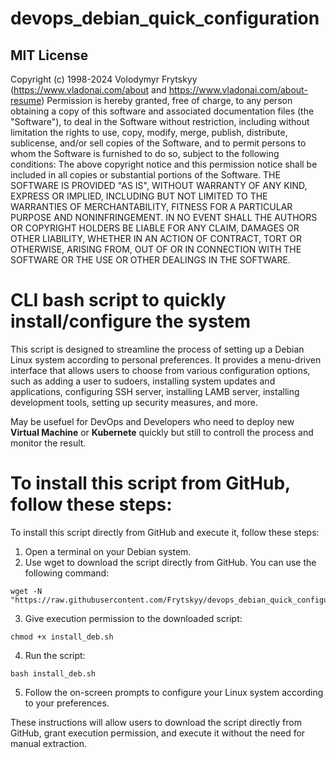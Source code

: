 # devops_debian_quick_configuration

## MIT License
Copyright (c) 1998-2024 Volodymyr Frytskyy (https://www.vladonai.com/about and https://www.vladonai.com/about-resume)
Permission is hereby granted, free of charge, to any person obtaining a copy of this software and associated documentation files (the "Software"), to deal in the Software without restriction, including without limitation the rights to use, copy, modify, merge, publish, distribute, sublicense, and/or sell copies of the Software, and to permit persons to whom the Software is furnished to do so, subject to the following conditions:
The above copyright notice and this permission notice shall be included in all copies or substantial portions of the Software.
THE SOFTWARE IS PROVIDED "AS IS", WITHOUT WARRANTY OF ANY KIND, EXPRESS OR IMPLIED, INCLUDING BUT NOT LIMITED TO THE WARRANTIES OF MERCHANTABILITY, FITNESS FOR A PARTICULAR PURPOSE AND NONINFRINGEMENT. IN NO EVENT SHALL THE AUTHORS OR COPYRIGHT HOLDERS BE LIABLE FOR ANY CLAIM, DAMAGES OR OTHER LIABILITY, WHETHER IN AN ACTION OF CONTRACT, TORT OR OTHERWISE, ARISING FROM, OUT OF OR IN CONNECTION WITH THE SOFTWARE OR THE USE OR OTHER DEALINGS IN THE SOFTWARE.

# CLI bash script to quickly install/configure the system
This script is designed to streamline the process of setting up a Debian Linux system according to personal preferences. It provides a menu-driven interface that allows users to choose from various configuration options, such as adding a user to sudoers, installing system updates and applications, configuring SSH server, installing LAMB server, installing development tools, setting up security measures, and more.

May be usefuel for DevOps and Developers who need to deploy new <b>Virtual Machine</b> or <b>Kubernete</b> quickly but still to controll the process and monitor the result.

# To install this script from GitHub, follow these steps:
To install this script directly from GitHub and execute it, follow these steps:
1. Open a terminal on your Debian system.
2. Use wget to download the script directly from GitHub. You can use the following command:
  ```
  wget -N "https://raw.githubusercontent.com/Frytskyy/devops_debian_quick_configuration/main/scripts/install_deb.sh"
  ```
3. Give execution permission to the downloaded script:
  ```
  chmod +x install_deb.sh
  ```
4. Run the script:
  ```
  bash install_deb.sh
  ```
5. Follow the on-screen prompts to configure your Linux system according to your preferences.

These instructions will allow users to download the script directly from GitHub, grant execution permission, and execute it without the need for manual extraction.
